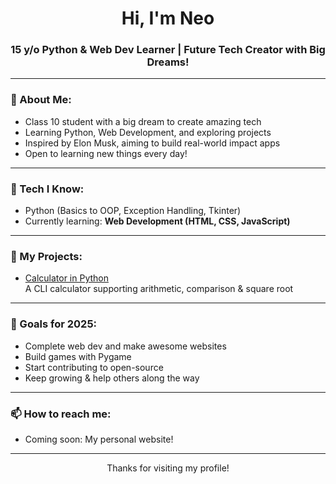 <h1 align="center">Hi, I'm Neo</h1>
<h3 align="center">15 y/o Python & Web Dev Learner | Future Tech Creator with Big Dreams!</h3>

---

### 🚀 About Me:
- Class 10 student with a big dream to create amazing tech
- Learning Python, Web Development, and exploring projects
- Inspired by Elon Musk, aiming to build real-world impact apps
- Open to learning new things every day!

---

### 🧠 Tech I Know:
- Python (Basics to OOP, Exception Handling, Tkinter)
- Currently learning: **Web Development (HTML, CSS, JavaScript)**

---

### 📂 My Projects:
- [Calculator in Python](https://github.com/raunak-coder-2025/calculator)  
  A CLI calculator supporting arithmetic, comparison & square root

---

### 🌱 Goals for 2025:
- Complete web dev and make awesome websites
- Build games with Pygame
- Start contributing to open-source
- Keep growing & help others along the way

---

### 📫 How to reach me:
- Coming soon: My personal website!

---

<p align="center">Thanks for visiting my profile!</p>
